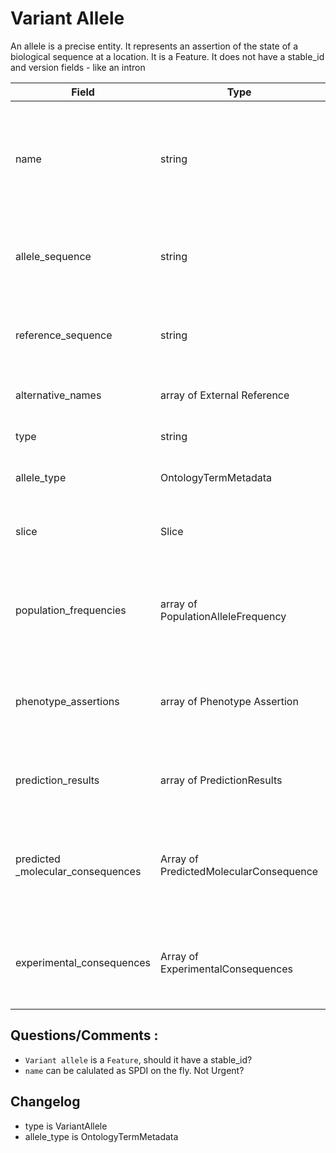 # Variant Allele
An allele is a precise entity. It represents an assertion of the state of a biological sequence at a location. It is a Feature. 
It does not have a stable_id and version fields - like an intron

| Field             | Type            | Description
|-------------------|-----------------|---------------------
| name               | string          | Name of the allele - using position based format - SPDI (not necessarily normalised)
| allele_sequence    |  string               | Alternative allele with respect to this sequence/ slice
| reference_sequence |  string         | Reference allele with respect to this sequence/ slice
| alternative_names  | array of External Reference| Alternative names + source info
| type               | string                     | This is always VariantAllele
| allele_type        | OntologyTermMetadata| SO type eg. insertion, deletion
| slice              | Slice                      | Slice describing the coordinates of the allele
| population_frequencies| array of PopulationAlleleFrequency| Shows rate of occurrence in different populations. Can be empty
| phenotype_assertions| array of Phenotype Assertion| Links to disease where the precise allele is known. Can be empty
| prediction_results | array of PredictionResults | These are results at variant allele/loci level CADD
| predicted _molecular_consequences| Array of PredictedMolecularConsequence| Shows predicted  effect on transcripts, regulatory features etc. Can be empty
| experimental_consequences| Array of ExperimentalConsequences| Placeholder for AVE (Atlas of Variant Effects) etc. Can be empty

## Questions/Comments :
* `Variant allele` is a `Feature`, should it have a stable_id? 
* `name` can be calulated as SPDI on the fly. Not Urgent?

## Changelog
* type is VariantAllele
* allele_type is OntologyTermMetadata




















